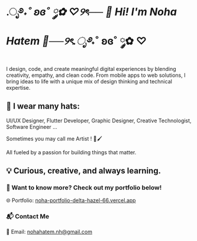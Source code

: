 # .ೃ࿔*˖˚ ʚɞ˚ ༘✿ ♡୨ৎ── 🎀 Hi! I'm Noha Hatem 🎀──୨ৎ.ೃ࿔*˖˚ ʚɞ˚ ༘✿ ♡



I design, code, and create meaningful digital experiences by blending creativity, empathy, and clean code. From mobile apps to web solutions, I bring ideas to life with a unique mix of design thinking and technical expertise.

## 👒 I wear many hats: 

UI/UX Designer, Flutter Developer, Graphic Designer, Creative Technologist, Software Engineer ...

Sometimes you may call me Artist ! 🎨🖌

All fueled by a passion for building things that matter.

## 💡 Curious, creative, and always learning.

### 📌 Want to know more? Check out my portfolio below!

🌐 Portfolio: [noha-portfolio-delta-hazel-66.vercel.app](https://noha-portfolio-delta-hazel-66.vercel.app/)

### 📬 Contact Me

📧 Email: nohahatem.nh@gmail.com
